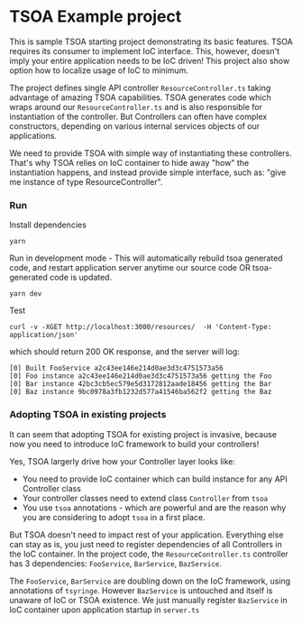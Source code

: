 # TSOA Example project

This is sample TSOA starting project demonstrating its basic features. TSOA 
requires its consumer to implement IoC interface. This, however, doesn't imply
your entire application needs to be IoC driven! This project also show option
how to localize usage of IoC to minimum.  

The project defines single API controller `ResourceController.ts` taking 
advantage of amazing TSOA capabilities. 
TSOA generates code which wraps around our `ResourceController.ts` and is also
responsible for instantiation of the controller. But Controllers can often
have complex constructors, depending on various internal services objects
of our applications. 

We need to provide TSOA with simple way of instantiating
these controllers. That's why TSOA relies on IoC container to hide away
"how" the instantiation happens, and instead provide simple interface, such as:
"give me instance of type ResourceController".

### Run
Install dependencies
```
yarn
```
Run in development mode - This will automatically rebuild tsoa generated code, and restart application
server anytime our source code OR tsoa-generated code is updated.
```
yarn dev
```
Test
```
curl -v -XGET http://localhost:3000/resources/  -H 'Content-Type: application/json'
```
which should return 200 OK response, and the server will log:
```
[0] Built FooService a2c43ee146e214d0ae3d3c4751573a56
[0] Foo instance a2c43ee146e214d0ae3d3c4751573a56 getting the Foo
[0] Bar instance 42bc3cb5ec579e5d3172812aade18456 getting the Bar
[0] Baz instance 9bc0978a3fb1232d577a41546ba562f2 getting the Baz
```

### Adopting TSOA in existing projects
It can seem that adopting TSOA for existing project is invasive, because now
you need to introduce IoC framework to build your controllers! 

Yes, TSOA largerly drive how your Controller layer looks like: 
- You need to provide IoC container which can build instance for any API Controller class
- Your controller classes need to extend class `Controller` from `tsoa`  
- You use `tsoa` annotations - which are powerful and are the reason why you
  are considering to adopt `tsoa` in a first place.

But TSOA doesn't need to impact rest of your application. Everything else 
can stay as is, you just need to register dependencies of all Controllers 
in the IoC container. In the project code, the `ResourceController.ts` 
controller has 3 dependencies: `FooService`, `BarService`, `BazService`.

The `FooService`, `BarService` are doubling down on the IoC framework, using
annotations of `tsyringe`.
However `BazService` is untouched and itself is unaware of IoC or TSOA existence.
We just manually register `BazService` in IoC container upon application startup
in `server.ts`



